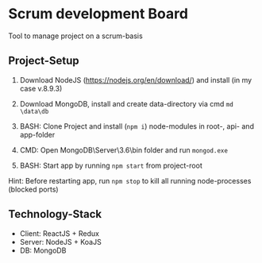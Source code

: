 # Scrum development Board

Tool to manage project on a scrum-basis

## Project-Setup
1. Download NodeJS (https://nodejs.org/en/download/) and install (in my case v.8.9.3)

2. Download MongoDB, install and create data-directory via cmd ```md \data\db```

3. BASH: Clone Project and install (```npm i```) node-modules in root-, api- and app-folder

4. CMD: Open MongoDB\Server\3.6\bin folder and run ```mongod.exe```

5. BASH: Start app by running ```npm start``` from project-root

Hint: Before restarting app, run ```npm stop``` to kill all running node-processes (blocked ports)

## Technology-Stack
* Client: ReactJS + Redux
* Server: NodeJS + KoaJS
* DB: MongoDB